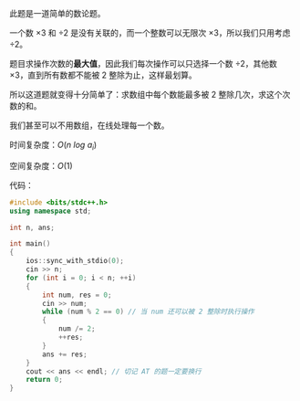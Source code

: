 此题是一道简单的数论题。

一个数 $\times 3$ 和 $\div 2$ 是没有关联的，而一个整数可以无限次 $\times 3$，所以我们只用考虑 $\div 2$。

题目求操作次数的**最大值**，因此我们每次操作可以只选择一个数 $\div 2$，其他数 $\times 3$，直到所有数都不能被 $2$ 整除为止，这样最划算。

所以这道题就变得十分简单了：求数组中每个数能最多被 $2$ 整除几次，求这个次数的和。

我们甚至可以不用数组，在线处理每一个数。

时间复杂度：$O(n\ log\ a_i)$

空间复杂度：$O(1)$

代码：

```cpp
#include <bits/stdc++.h>
using namespace std;

int n, ans;

int main()
{
    ios::sync_with_stdio(0);
    cin >> n;
    for (int i = 0; i < n; ++i)
    {
        int num, res = 0;
        cin >> num;
        while (num % 2 == 0) // 当 num 还可以被 2 整除时执行操作
        {
            num /= 2;
            ++res;
        }
        ans += res;
    }
    cout << ans << endl; // 切记 AT 的题一定要换行
    return 0;
}
```
